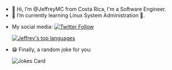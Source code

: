 - 👋 Hi, I’m @JeffreyMC from Costa Rica, I'm a Software Engineer.
- 🌱 I’m currently learning Linux System Administration 🐧.

* My social media:
[![Twitter Follow](https://img.shields.io/twitter/follow/JeffreyMC16?style=social)](https://twitter.com/JeffreyMC16)

  [![Jeffrey's top languages](https://github-readme-stats.vercel.app/api/top-langs/?username=JeffreyMC&langs_count=8&layout=compact&theme=dark)](https://github.com/JeffreyMC/github-readme-stats)

* :grin: Finally, a random joke for you: 

  ![Jokes Card](https://readme-jokes.vercel.app/api)
